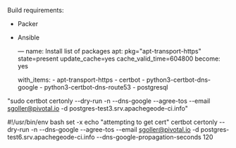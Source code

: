 Build requirements:
* Packer
* Ansible

  — name: Install list of packages
    apt: pkg="apt-transport-https" state=present update_cache=yes cache_valid_time=604800
    become: yes

    with_items:
      - apt-transport-https
      - certbot
      - python3-certbot-dns-google
      - python3-certbot-dns-route53
      - postgresql


"sudo certbot certonly --dry-run -n --dns-google --agree-tos --email sgoller@pivotal.io -d postgres-test3.srv.apachegeode-ci.info"


#!/usr/bin/env bash
set -x
echo "attempting to get cert"
certbot certonly --dry-run -n --dns-google --agree-tos --email sgoller@pivotal.io -d postgres-test6.srv.apachegeode-ci.info --dns-google-propagation-seconds 120